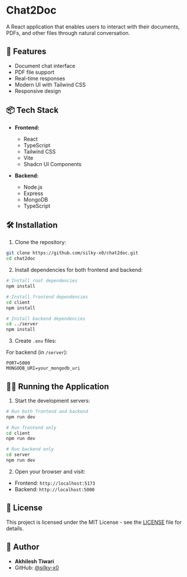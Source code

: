 # Chat2Doc

A React application that enables users to interact with their documents, PDFs, and other files through natural conversation.

## 🚀 Features

- Document chat interface
- PDF file support
- Real-time responses
- Modern UI with Tailwind CSS
- Responsive design

## 📦 Tech Stack

- **Frontend:**
  - React
  - TypeScript
  - Tailwind CSS
  - Vite
  - Shadcn UI Components

- **Backend:**
  - Node.js
  - Express
  - MongoDB
  - TypeScript

## 🛠️ Installation

1. Clone the repository:
```bash
git clone https://github.com/silky-x0/chat2doc.git
cd chat2doc
```

2. Install dependencies for both frontend and backend:
```bash
# Install root dependencies
npm install

# Install frontend dependencies
cd client
npm install

# Install backend dependencies
cd ../server
npm install
```

3. Create `.env` files:

For backend (in `/server`):
```env
PORT=5000
MONGODB_URI=your_mongodb_uri
```

## 🏃‍♂️ Running the Application 

1. Start the development servers:

```bash
# Run both frontend and backend
npm run dev

# Run frontend only
cd client
npm run dev

# Run backend only
cd server
npm run dev
```

2. Open your browser and visit:
- Frontend: `http://localhost:5173`
- Backend: `http://localhost:5000`

## 📝 License

This project is licensed under the MIT License - see the [LICENSE](LICENSE) file for details.

## 👤 Author

- **Akhilesh Tiwari**
- GitHub: [@silky-x0](https://github.com/silky-x0)
